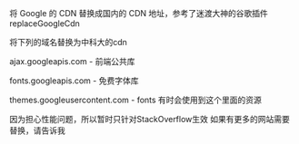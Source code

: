 将 Google 的 CDN 替换成国内的 CDN 地址，参考了迷渡大神的谷歌插件replaceGoogleCdn

将下列的域名替换为中科大的cdn

ajax.googleapis.com - 前端公共库

fonts.googleapis.com - 免费字体库

themes.googleusercontent.com - fonts 有时会使用到这个里面的资源

因为担心性能问题，所以暂时只针对StackOverflow生效
如果有更多的网站需要替换，请告诉我

